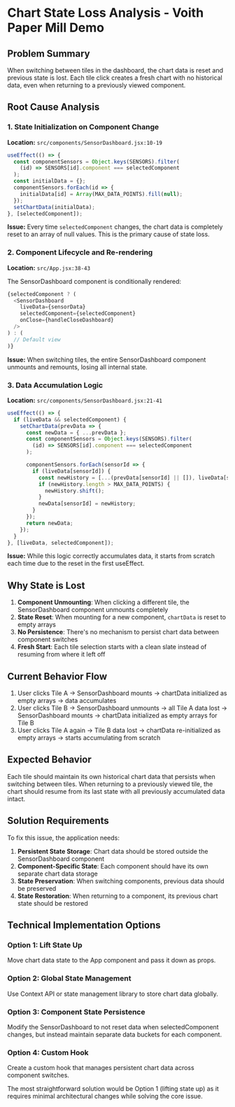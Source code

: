 # Chart State Loss Analysis - Voith Paper Mill Demo

## Problem Summary
When switching between tiles in the dashboard, the chart data is reset and previous state is lost. Each tile click creates a fresh chart with no historical data, even when returning to a previously viewed component.

## Root Cause Analysis

### 1. State Initialization on Component Change
**Location:** `src/components/SensorDashboard.jsx:10-19`

```javascript
useEffect(() => {
  const componentSensors = Object.keys(SENSORS).filter(
    (id) => SENSORS[id].component === selectedComponent
  );
  const initialData = {};
  componentSensors.forEach(id => {
    initialData[id] = Array(MAX_DATA_POINTS).fill(null);
  });
  setChartData(initialData);
}, [selectedComponent]);
```

**Issue:** Every time `selectedComponent` changes, the chart data is completely reset to an array of null values. This is the primary cause of state loss.

### 2. Component Lifecycle and Re-rendering
**Location:** `src/App.jsx:38-43`

The SensorDashboard component is conditionally rendered:
```javascript
{selectedComponent ? (
  <SensorDashboard
    liveData={sensorData}
    selectedComponent={selectedComponent}
    onClose={handleCloseDashboard}
  />
) : (
  // Default view
)}
```

**Issue:** When switching tiles, the entire SensorDashboard component unmounts and remounts, losing all internal state.

### 3. Data Accumulation Logic
**Location:** `src/components/SensorDashboard.jsx:21-41`

```javascript
useEffect(() => {
  if (liveData && selectedComponent) {
    setChartData(prevData => {
      const newData = { ...prevData };
      const componentSensors = Object.keys(SENSORS).filter(
        (id) => SENSORS[id].component === selectedComponent
      );

      componentSensors.forEach(sensorId => {
        if (liveData[sensorId]) {
          const newHistory = [...(prevData[sensorId] || []), liveData[sensorId].value];
          if (newHistory.length > MAX_DATA_POINTS) {
            newHistory.shift();
          }
          newData[sensorId] = newHistory;
        }
      });
      return newData;
    });
  }
}, [liveData, selectedComponent]);
```

**Issue:** While this logic correctly accumulates data, it starts from scratch each time due to the reset in the first useEffect.

## Why State is Lost

1. **Component Unmounting**: When clicking a different tile, the SensorDashboard component unmounts completely
2. **State Reset**: When mounting for a new component, `chartData` is reset to empty arrays
3. **No Persistence**: There's no mechanism to persist chart data between component switches
4. **Fresh Start**: Each tile selection starts with a clean slate instead of resuming from where it left off

## Current Behavior Flow

1. User clicks Tile A → SensorDashboard mounts → chartData initialized as empty arrays → data accumulates
2. User clicks Tile B → SensorDashboard unmounts → all Tile A data lost → SensorDashboard mounts → chartData initialized as empty arrays for Tile B
3. User clicks Tile A again → Tile B data lost → chartData re-initialized as empty arrays → starts accumulating from scratch

## Expected Behavior

Each tile should maintain its own historical chart data that persists when switching between tiles. When returning to a previously viewed tile, the chart should resume from its last state with all previously accumulated data intact.

## Solution Requirements

To fix this issue, the application needs:

1. **Persistent State Storage**: Chart data should be stored outside the SensorDashboard component
2. **Component-Specific State**: Each component should have its own separate chart data storage
3. **State Preservation**: When switching components, previous data should be preserved
4. **State Restoration**: When returning to a component, its previous chart state should be restored

## Technical Implementation Options

### Option 1: Lift State Up
Move chart data state to the App component and pass it down as props.

### Option 2: Global State Management
Use Context API or state management library to store chart data globally.

### Option 3: Component State Persistence
Modify the SensorDashboard to not reset data when selectedComponent changes, but instead maintain separate data buckets for each component.

### Option 4: Custom Hook
Create a custom hook that manages persistent chart data across component switches.

The most straightforward solution would be Option 1 (lifting state up) as it requires minimal architectural changes while solving the core issue.